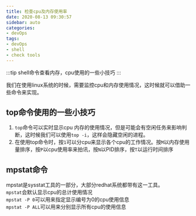 ```yaml
---
title: 检查cpu及内存使用率
date: 2020-08-13 09:30:57
sidebar: auto
categories:
- devOps
tags:
- devOps
- shell
- check tools
---
```

:::tip
shell命令查看内存，cpu使用的一些小技巧
:::
<!-- more -->
我们在使用linux系统的时候，需要监控cpu和内存使用情况，这时候就可以借助一些命令来实现。
## top命令使用的一些小技巧
1. ```top```命令可以实时显示cpu 内存的使用情况，但是可能会有空闲任务来影响判断，这时候我们可以使用```top -i```，这样会隐藏空闲的进程。
2. 在使用top命令时，按```1```可以分cpu来显示各个cpu的工作情况。按```M```以内存使用量排序，按```P```以cpu使用率来拍讯，按```N```以PID排序，按```T```以运行时间排序
## mpstat命令
mpstat是sysstat工具的一部分，大部分redhat系统都带有这一工具。  
```mpstat```会默认显示cpu的总计使用情况  
```mpstat -P 0```可以用来指定显示编号为0的cpu使用信息  
```mpstat -P ALL```可以用来分别显示所有cpu的使用信息